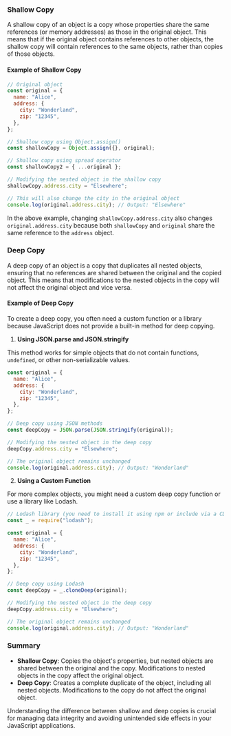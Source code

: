 ### Shallow Copy

A shallow copy of an object is a copy whose properties share the same references (or memory addresses) as those in the original object. This means that if the original object contains references to other objects, the shallow copy will contain references to the same objects, rather than copies of those objects.

#### Example of Shallow Copy

```javascript
// Original object
const original = {
  name: "Alice",
  address: {
    city: "Wonderland",
    zip: "12345",
  },
};

// Shallow copy using Object.assign()
const shallowCopy = Object.assign({}, original);

// Shallow copy using spread operator
const shallowCopy2 = { ...original };

// Modifying the nested object in the shallow copy
shallowCopy.address.city = "Elsewhere";

// This will also change the city in the original object
console.log(original.address.city); // Output: "Elsewhere"
```

In the above example, changing `shallowCopy.address.city` also changes `original.address.city` because both `shallowCopy` and `original` share the same reference to the `address` object.

### Deep Copy

A deep copy of an object is a copy that duplicates all nested objects, ensuring that no references are shared between the original and the copied object. This means that modifications to the nested objects in the copy will not affect the original object and vice versa.

#### Example of Deep Copy

To create a deep copy, you often need a custom function or a library because JavaScript does not provide a built-in method for deep copying.

1. **Using JSON.parse and JSON.stringify**

This method works for simple objects that do not contain functions, `undefined`, or other non-serializable values.

```javascript
const original = {
  name: "Alice",
  address: {
    city: "Wonderland",
    zip: "12345",
  },
};

// Deep copy using JSON methods
const deepCopy = JSON.parse(JSON.stringify(original));

// Modifying the nested object in the deep copy
deepCopy.address.city = "Elsewhere";

// The original object remains unchanged
console.log(original.address.city); // Output: "Wonderland"
```

2. **Using a Custom Function**

For more complex objects, you might need a custom deep copy function or use a library like Lodash.

```javascript
// Lodash library (you need to install it using npm or include via a CDN)
const _ = require("lodash");

const original = {
  name: "Alice",
  address: {
    city: "Wonderland",
    zip: "12345",
  },
};

// Deep copy using Lodash
const deepCopy = _.cloneDeep(original);

// Modifying the nested object in the deep copy
deepCopy.address.city = "Elsewhere";

// The original object remains unchanged
console.log(original.address.city); // Output: "Wonderland"
```

### Summary

- **Shallow Copy**: Copies the object's properties, but nested objects are shared between the original and the copy. Modifications to nested objects in the copy affect the original object.
- **Deep Copy**: Creates a complete duplicate of the object, including all nested objects. Modifications to the copy do not affect the original object.

Understanding the difference between shallow and deep copies is crucial for managing data integrity and avoiding unintended side effects in your JavaScript applications.
